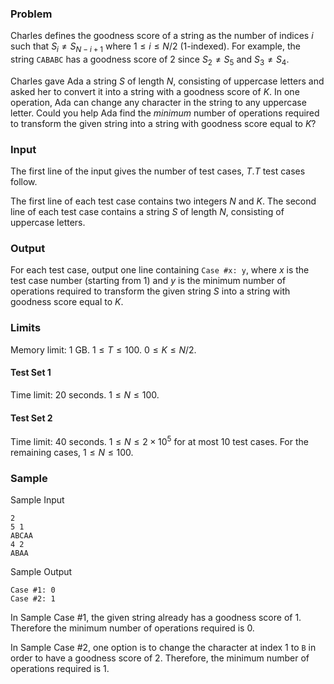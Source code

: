 ### Problem

Charles defines the goodness score of a string as the number of indices $i$ such that $S_i \neq S_{N-i+1}$ where $1\leq i \leq N/2$ ($1$-indexed). For example, the string `CABABC` has a goodness score of $2$ since $S_2 \neq S_5$ and $S_3 \neq S_4$.

Charles gave Ada a string $S$ of length $N$, consisting of uppercase letters and asked her to convert it into a string with a goodness score of $K$. In one operation, Ada can change any character in the string to any uppercase letter. Could you help Ada find the *minimum* number of operations required to transform the given string into a string with goodness score equal to $K$?

### Input

The first line of the input gives the number of test cases, $T.T$ test cases follow.

The first line of each test case contains two integers $N$ and $K$. The second line of each test case contains a string $S$ of length $N$, consisting of uppercase letters.

### Output

For each test case, output one line containing `Case #x: y`, where $x$ is the test case number (starting from 1) and $y$ is the minimum number of operations required to transform the given string $S$ into a string with goodness score equal to $K$.

### Limits

Memory limit: 1 GB.
$1≤T≤100$.
$0≤K≤N/2$.

#### Test Set 1

Time limit: 20 seconds.
$1≤N≤100$.

#### Test Set 2

Time limit: 40 seconds.
$1≤N≤2×10^5$ for at most $10$ test cases.
For the remaining cases, $1≤N≤100$.

### Sample

Sample Input

```
2
5 1
ABCAA
4 2
ABAA
```

Sample Output

```
Case #1: 0
Case #2: 1
```

In Sample Case #1, the given string already has a goodness score of $1$. Therefore the minimum number of operations required is $0$.

In Sample Case #2, one option is to change the character at index $1$ to `B` in order to have a goodness score of $2$. Therefore, the minimum number of operations required is $1$.